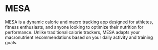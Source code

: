 # MESA
MESA is a dynamic calorie and macro tracking app designed for athletes, fitness enthusiasts, and anyone looking to optimize their nutrition for performance. Unlike traditional calorie trackers, MESA adapts your macronutrient recommendations based on your daily activity and training goals.
